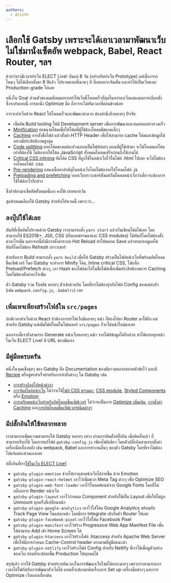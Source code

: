 ```yaml
---
authors:
  - dtinth
---
```


# เลือกใช้ Gatsby เพราะจะได้เอาเวลามาพัฒนาเว็บ ไม่ใช่มานั่งเซ็ตอัพ webpack, Babel, React Router, ฯลฯ

ด้วยว่าเรามีเวลาทำเว็บ ELECT Live! กันแค่ 8 วัน (อย่างกับทำเว็บ Prototype)
แต่เนื่องจากไหนๆ ไม่ได้เลือกตั้งมา 8 ปีแล้ว โปรเจคแบบนี้นานๆ ที ก็เลยอยากจัดเต็ม และทำให้เป็นเว็บแบบ Production-grade ไปเลย

หนึ่งใน Goal ส่วนตัวของผมคือผมอยากทำให้เว็บนี้โหลดเร็วที่สุดในบรรดาเว็บแสดงผลการเลือกตั้ง
ซึ่งจะทำแบบนี้ การมานั่ง Optimize มือ ก็อาจจะไม่ทันเวลาที่ค่อนข้างน้อย

การจะทำเว็บด้วย React ให้โหลดเร็วและพัฒนาสะดวก
ต้องคำนึงถึงหลายๆ ปัจจัย:

- เซ็ตอัพ Build tooling ให้มี Development server เพื่อการพัฒนาและทดสอบอย่างรวดเร็ว
- [Minification](https://developers.google.com/web/fundamentals/performance/optimizing-content-efficiency/javascript-startup-optimization/) ย่อขนาดโค้ดเพื่อให้โค้ดที่ผู้ใช้ต้องโหลดมีขนาดเล็กๆ
- [Caching](https://developers.google.com/web/fundamentals/performance/optimizing-content-efficiency/http-caching) การตั้งชื่อไฟล์ แล้วตั้งค่า HTTP Header เพื่อให้สามารถ cache โค้ดและข้อมูลได้อย่างมีประสิทธิภาพสูงสุด
- [Code splitting](https://developers.google.com/web/fundamentals/performance/optimizing-content-efficiency/eliminate-downloads) แยกโค้ดของแต่ละส่วนออกเป็นไฟล์ย่อยๆ ตอนที่ผู้ใช้เข้ามา จะได้โหลดแค่โค้ดเท่าที่ต้องใช้ ไม่ต้องรอให้โค้ด JavaScript ทั้งหมดโหลดเสร็จก่อนถึงใช้งานได้
- [Critical CSS inlining](https://developers.google.com/web/fundamentals/performance/critical-rendering-path/page-speed-rules-and-recommendations#inline_render-blocking_css) ยัดโค้ด CSS ที่ถูกใช้ในหน้าเว็บไว้ในไฟล์ .html ไปเลย จะได้ไม่ต้องรอโหลดไฟล์ .css
- [Pre-rendering](https://medium.com/@gajus/pre-rendering-spa-for-seo-and-improved-perceived-page-loading-speed-47075aa16d24) แสดงเนื้อหาสำคัญในหน้าเว็บโดยไม่ต้องรอให้โหลดไฟล์ .js
- [Preloading and prefetching](https://developers.google.com/web/fundamentals/performance/resource-prioritization) บอกเว็บบราวเซอร์ตั้งแต่เริ่มโหลดหน้าเว็บว่าเดี๋ยวจะต้องการใช้ไฟล์อะไรอีกบ้าง

ซึ่งถ้าต้องมาเซ็ตอัพทั้งหมดนี่เอง คงใช้เวลาหลายวัน

สุดท้ายผมเลือกใช้ Gatsby สำหรับโปรเจคนี้ เพราะว่า…

## ลงปุ๊ปใช้ได้เลย

ทันทีที่เซ็ตอัพโปรเจคด้วย Gatsby เราสามารถสั่ง `yarn start` แล้วเริ่มเขียนโค้ดได้เลย
โดยสามารถใช้ ES2018+, JSX, CSS (ทั้งแบบธรรมดาและ CSS modules) ได้ทันทีโดยไม่ต้องตั้งค่าอะไรเพิ่ม
นอกจากนี้ยังมีการตั้งค่าระบบ Hot Reload ทำให้พอกด Save แล้วสามารถดูผลได้ทันทีโดยไม่ต้อง Refresh บราวเซอร์

สำหรับการ Build
สามารถสั่ง `yarn build` เพื่อให้ Gatsby สร้างเป็นไฟล์หน้าเว็บที่พร้อมอัพโหลดขึ้นเซิฟเวอร์
โดย Gatsby จะทำการ Minify โค้ด, Inline critical CSS, ใส่แท็ก Preload/Prefetch ต่างๆ, เอา Hash ของไฟล์มาใส่ในชื่อไฟล์เพื่อเพิ่มประสิทธิภาพการ Caching โดยไม่ต้องตั้งค่าอะไรเพิ่ม

ตัว Gatsby รวม Tools หลายๆ ตัวเข้าด้วยกัน โดยที่เราไม่ต้องยุ่งกับไฟล์ Config ของแต่ละตัว (เช่น `webpack.config.js`, `.babelrc`) เลย

## เพิ่มเพจเพียงสร้างไฟล์ใน `src/pages`

ปกติเวลาทำเว็บด้วย React ถ้าต้องการทำให้เว็บมีหลายๆ หน้า ก็ต้องไปหา Router มาใช้อีก
แต่สำหรับ Gatsby แค่เพิ่มไฟล์ใหม่ในโฟลเดอร์​ `src/pages` ก็จะได้หน้าใหม่มาเลย

นอกจากนี้เรายังสามารถ Generate หน้าเว็บหลายๆ หน้า จากไฟล์ข้อมูลได้อีกด้วย
ทำให้แทบทุกหน้าในเว็บ ELECT Live! มี URL ของมันเอง

## มีคู่มือครบครัน

หนึ่งในจุดแข็งสุดๆ ของ Gatsby คือ Documentation ของมันรวมหลากหลายหัวข้อไว้ และมี [Recipe](https://www.gatsbyjs.org/docs/recipes/) หรือสูตรสำเร็จสำหรับการทำสิ่งต่างๆ ใน Gatsby เช่น

- [การสร้างลิงค์ไปหน้าต่างๆ](https://www.gatsbyjs.org/docs/recipes/#linking-between-pages)
- [การจัดสไตล์หน้าเว็บ](https://www.gatsbyjs.org/docs/recipes/#styling) ไม่ว่าจะใช้[ไฟล์ CSS ธรรมดา](https://www.gatsbyjs.org/docs/creating-global-styles/#how-to-add-global-styles-in-gatsby-with-standard-css-files), [CSS module](https://www.gatsbyjs.org/tutorial/part-two/#css-modules), [Styled Components](https://www.gatsbyjs.org/docs/styled-components/) หรือ [Emotion](https://www.gatsbyjs.org/docs/emotion/)
- [การเตรียมหน้าเว็บสำหรับอัพโหลดขึ้นเซิฟเวอร์](https://www.gatsbyjs.org/docs/recipes/#deploying) ไม่ว่าจะเป็นการ [Optimize เพิ่มเติม](https://www.gatsbyjs.org/docs/performance/), [การตั้งค่า Caching](https://www.gatsbyjs.org/docs/caching/) และ[การอัพโหลดขึ้นเซิฟเวอร์ชนิดต่างๆ](https://www.gatsbyjs.org/docs/deploying-and-hosting/)

## มีปลั๊กอินให้ใช้หลากหลาย

เราสามารถเพิ่มความสามารถให้ Gatsby หลายๆ อย่าง ผ่านการติดตั้งปลั๊กอิน
เมื่อติดตั้งแล้ว ก็สามารถเรียกใช้ โดยการแก้ไฟล์​ `gatsby-config.js` เพียงไฟล์เดียว
โดยตัวปลั๊กอินสามารถตั้งค่าเครื่องมือเบื้องหลัง เช่น webpack, Babel และการทำงานอื่นๆ ของตัว Gatsby โดยที่เราไม่ต้องไปแก้แต่ละส่วนเองเลย

ปลั๊กอินที่เรา[ใช้ในเว็บ ELECT Live!](https://github.com/codeforthailand/election-live/blob/master/gatsby-config.js):

- `gatsby-plugin-emotion` ช่วยให้เราแต่งหน้าเว็บได้ง่ายขึ้น ด้วย Emotion
- `gatsby-plugin-react-helmet` เอาไว้เพิ่มพวก Meta Tag ต่างๆ เพื่อ Optimize SEO
- `gatsby-plugin-web-font-loader` เอาไว้โหลดฟอนต์จาก Google Fonts โดยที่ไม่บล็อกการ Render หน้าเว็บ
- `gatsby-plugin-layout` เอาไว้กำหนด Component สำหรับใช้เป็น Layout เพื่อให้ไม่ถูก Unmount ทุกครั้งที่เปลี่ยนหน้า
- `gatsby-plugin-google-analytics` เอาไว้ใส่โค้ด Google Analytics พร้อมกับ Track Page View ในแต่ละหน้า โดยมีการ Integrate เข้ากับตัว Router ให้เลย
- `gatsby-plugin-facebook-pixel` เอาไว้ใส่โค้ด Facebook Pixel
- `gatsby-plugin-manifest` เอาไว้สร้าง Progressive Web App Manifest File เพื่อให้สามารถ Add เข้า Home Screen ได้
- `gatsby-plugin-htaccess` เอาไว้สร้างไฟล์ .htaccess สำหรับ Apache Web Server เพื่อให้มีการกำหนด Cache-Control header ตรงตามที่คู่มือแนะนำ
- `gatsby-plugin-netlify` เอาไว้สร้างไฟล์ Config สำหรับ Netlify ที่เราใช้เพื่อดูตัวอย่างของเว็บ ก่อนที่จะปล่อยขึ้น Production ให้ทุกคนใช้

สรุปแล้ว การใช้ Gatsby ช่วยประหยัดเวลาในการพัฒนาเว็บไซต์ได้เยอะมากๆ
เพราะเราสามารถเอาเวลาไปโฟกัสกับการพัฒนาตัวเว็บได้ แทนที่จะต้องมาคิดเรื่องการ Set up เครื่องมือต่างๆ และการ Optimize เว็บแบบเบื้องต้น

